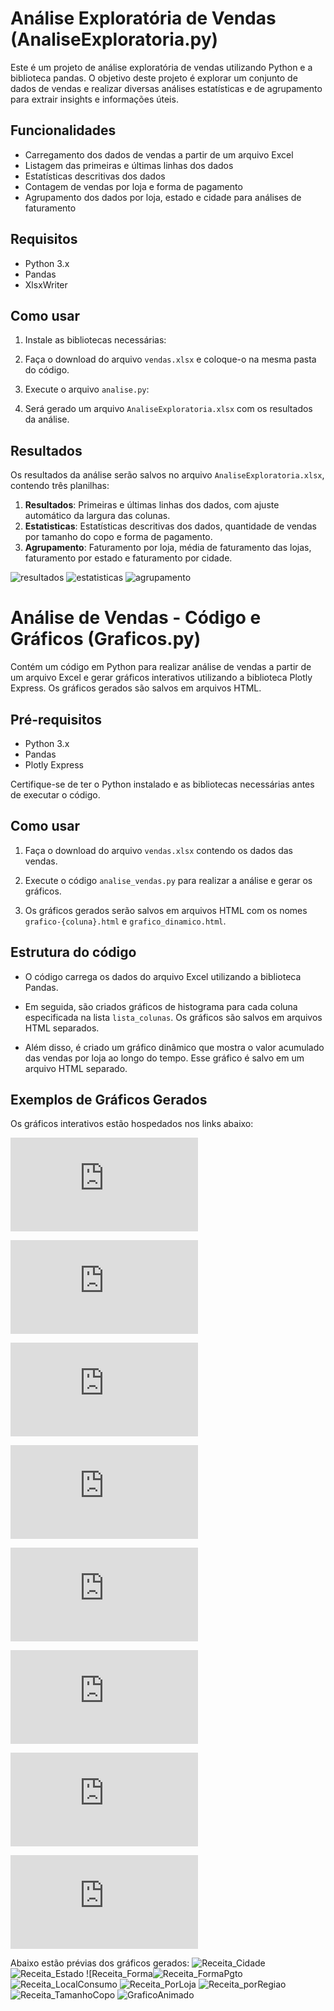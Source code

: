 # Análise Exploratória de Vendas (AnaliseExploratoria.py)

Este é um projeto de análise exploratória de vendas utilizando Python e a biblioteca pandas. O objetivo deste projeto é explorar um conjunto de dados de vendas e realizar diversas análises estatísticas e de agrupamento para extrair insights e informações úteis.

## Funcionalidades

- Carregamento dos dados de vendas a partir de um arquivo Excel
- Listagem das primeiras e últimas linhas dos dados
- Estatísticas descritivas dos dados
- Contagem de vendas por loja e forma de pagamento
- Agrupamento dos dados por loja, estado e cidade para análises de faturamento

## Requisitos

- Python 3.x
- Pandas
- XlsxWriter

## Como usar

1. Instale as bibliotecas necessárias:

2. Faça o download do arquivo `vendas.xlsx` e coloque-o na mesma pasta do código.

3. Execute o arquivo `analise.py`:

4. Será gerado um arquivo `AnaliseExploratoria.xlsx` com os resultados da análise.

## Resultados

Os resultados da análise serão salvos no arquivo `AnaliseExploratoria.xlsx`, contendo três planilhas:

1. **Resultados**: Primeiras e últimas linhas dos dados, com ajuste automático da largura das colunas.
2. **Estatisticas**: Estatísticas descritivas dos dados, quantidade de vendas por tamanho do copo e forma de pagamento.
3. **Agrupamento**: Faturamento por loja, média de faturamento das lojas, faturamento por estado e faturamento por cidade.

![resultados](https://github.com/Flaviafclaro/Portifolio/assets/93830753/255df5d6-ec77-483b-95a1-0582d224217b)
![estatisticas](https://github.com/Flaviafclaro/Portifolio/assets/93830753/4b1e7974-e72e-4c93-a1a3-e6286d6127bd)
![agrupamento](https://github.com/Flaviafclaro/Portifolio/assets/93830753/2dfecf45-ec01-47de-809b-f782a7b5731d)

# Análise de Vendas - Código e Gráficos (Graficos.py)

Contém um código em Python para realizar análise de vendas a partir de um arquivo Excel e gerar gráficos interativos utilizando a biblioteca Plotly Express. Os gráficos gerados são salvos em arquivos HTML.

## Pré-requisitos

- Python 3.x
- Pandas
- Plotly Express

Certifique-se de ter o Python instalado e as bibliotecas necessárias antes de executar o código.

## Como usar

1. Faça o download do arquivo `vendas.xlsx` contendo os dados das vendas.

2. Execute o código `analise_vendas.py` para realizar a análise e gerar os gráficos.

3. Os gráficos gerados serão salvos em arquivos HTML com os nomes `grafico-{coluna}.html` e `grafico_dinamico.html`.

## Estrutura do código

- O código carrega os dados do arquivo Excel utilizando a biblioteca Pandas.

- Em seguida, são criados gráficos de histograma para cada coluna especificada na lista `lista_colunas`. Os gráficos são salvos em arquivos HTML separados.

- Além disso, é criado um gráfico dinâmico que mostra o valor acumulado das vendas por loja ao longo do tempo. Esse gráfico é salvo em um arquivo HTML separado.

## Exemplos de Gráficos Gerados

Os gráficos interativos estão hospedados nos links abaixo:

![Gráfico animado/dinâmico](https://flaviafclaro.github.io/site/graficos/grafico_dinamico.html)

![Receita por Loja](https://flaviafclaro.github.io/site/graficos/grafico-loja.html)

![Receita por Cidade](https://flaviafclaro.github.io/site/graficos/grafico-cidade.html)

![Receita por Estado](https://flaviafclaro.github.io/site/graficos/grafico-estado.html)

![Receita por Forma de Pagamento](https://flaviafclaro.github.io/site/graficos/grafico-forma_pagamento.html)

![Receita por Local de Comsumo](https://flaviafclaro.github.io/site/graficos/grafico-local_consumo.html)

![Receita por Região](https://flaviafclaro.github.io/site/graficos/grafico-regiao.html)

![Receita por Tamanho do Copo](https://flaviafclaro.github.io/site/graficos/grafico-tamanho.html)

Abaixo estão prévias dos gráficos gerados:
![Receita_Cidade](https://github.com/Flaviafclaro/Portifolio/assets/93830753/52d605cc-4712-4889-b2dc-d81da3ac50be)
![Receita_Estado](https://github.com/Flaviafclaro/Portifolio/assets/93830753/6041d009-21da-477d-883b-87697dc0a5a7)
![Receita_Forma![Receita_FormaPgto](https://github.com/Flaviafclaro/Portifolio/assets/93830753/110d73eb-b2b9-4a92-9820-aab7993795a0)
![Receita_LocalConsumo](https://github.com/Flaviafclaro/Portifolio/assets/93830753/f7a34e46-6ef9-4451-80ff-b96462b6c42a)
![Receita_PorLoja](https://github.com/Flaviafclaro/Portifolio/assets/93830753/efb08af4-871a-440f-a6b2-81f631066746)
![Receita_porRegiao](https://github.com/Flaviafclaro/Portifolio/assets/93830753/a3ad01fe-388c-49d6-8aa5-9347316520b2)
![Receita_TamanhoCopo](https://github.com/Flaviafclaro/Portifolio/assets/93830753/d42ebf25-936d-433b-ab94-46da3bd47f40)
![GraficoAnimado](https://github.com/Flaviafclaro/Portifolio/assets/93830753/e06450f5-02e0-4f47-b25d-cb9f2f2f2bb1)
